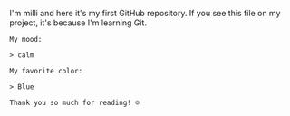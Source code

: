 I'm milli and here it's my first GitHub repository.
    If you see this file on my project, it's because I'm learning Git.

    My mood:

    > calm

    My favorite color:

    > Blue

    Thank you so much for reading! ☺